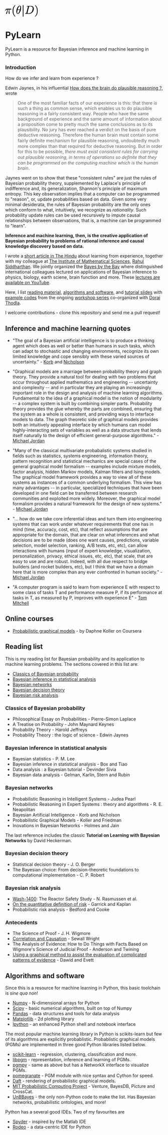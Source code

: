 ![](images/pylearn.png)

PyLearn
=======

PyLearn is a resource for Bayesian inference and machine learning in Python. 


### Introduction

How do we infer and learn from experience ?   

Edwin Jaynes, in his influential [How does the brain do plausible reasoning ?](http://bayes.wustl.edu/etj/articles/brain.pdf), wrote

> One of the most familiar facts of our experience is this: that there *is* such a thing as common sense, which enables us to do plausible reasoning in a fairly consistent
way. People who have the same background of experience and the same amount
of information about a proposition come to pretty much the same conclusions as to
its plausibility. No jury has ever reached a verdict on the basis of pure deductive
reasoning. Therefore the human brain must contain some fairly deﬁnite mechanism
for plausible reasoning, undoubtedly much more complex than that required for
deductive reasoning. But in order for this to be possible, *there must exist consistent
rules for carrying out plausible reasoning, in terms of operations so deﬁnite that
they can be programmed on the computing machine which is the human brain*.

Jaynes went on to show that these "consistent rules" are just the rules of Bayesian probability theory, supplemented by Laplace's principle of indifference and, its generalization, Shannon's principle of maximum entropy. This key observation implies that a computer can be programmed to "reason", or, update probabilities based on data. Given some very minimal desiderata, the rules of Bayesian probability are the only ones which conform to what, intuitively, we recognize as *rationality*. Such probability update rules can be used recursively to impute causal relationships between observations, that is, a machine can be programmed to "learn". 

**Inference and machine learning, then, is the creative application of Bayesian probability to problems of rational inference and causal knowledge discovery based on data.** 

I wrote a [short article in The Hindu](http://www.thehindu.com/sci-tech/science/article2747042.ece) about learning from experience, together with my colleague at [The Institute of Mathematical Sciences](https://www.imsc.res.in),  [Rahul Siddharthan](https://www.imsc.res.in/~rsidd). We jointly organized the [Bayes by the Bay](http://imsc50.imsc.res.in/article/bayes) where distinguished international colleagues lectured on applications of Bayesian inference to physics, biology, earth sciene, brain function and more. These [lectures are available on YouTube](https://www.youtube.com/playlist?list=PLhkiT_RYTEU2dnkJVZ8Tvr9QQx6xVuL30).


Here, I list [reading material](https://github.com/ronojoy/pylearn#reading-list), [algorithms and software](https://github.com/ronojoy/pylearn#algorithms-and-software), and [tutorial slides](https://github.com/ronojoy/pylearn/tree/master/presentations) with [example codes](https://github.com/ronojoy/pylearn/tree/master/scripts) from the ongoing [workshop series](valuefromdata.net/events) co-organized with [Dorai Thodla](https://github.com/dorait). 

I welcome contributions - clone this repository and send me a pull request!


## Inference and machine learning quotes

- "The goal of a Bayesian artificial intelligence is to produce a thinking agent which does as well or better than humans in such tasks, which can adapt to stochastic and changing environments, recognize its own limited knowledge and cope sensibly with these varied sources of uncertainty." - [Korb](http://www.csse.monash.edu.au/~korb/) and [Nicholson](http://www.csse.monash.edu.au/~annn/)


- "Graphical models are a marriage between probability theory and graph theory. They provide a natural tool for dealing with two problems that occur throughout applied mathematics and engineering -- uncertainty and complexity -- and in particular they are playing an increasingly important role in the design and analysis of machine learning algorithms. Fundamental to the idea of a graphical model is the notion of modularity -- a complex system is built by combining simpler parts. Probability theory provides the glue whereby the parts are combined, ensuring that the system as a whole is consistent, and providing ways to interface models to data. The graph theoretic side of graphical models provides both an intuitively appealing interface by which humans can model highly-interacting sets of variables as well as a data structure that lends itself naturally to the design of efficient general-purpose algorithms." - [Michael Jordan](https://www.eecs.berkeley.edu/Faculty/Homepages/jordan.html)

- "Many of the classical multivariate probabalistic systems studied in fields such as statistics, systems engineering, information theory, pattern recognition and statistical mechanics are special cases of the general graphical model formalism -- examples include mixture models, factor analysis, hidden Markov models, Kalman filters and Ising models. The graphical model framework provides a way to view all of these systems as instances of a common underlying formalism. This view has many advantages -- in particular, specialized techniques that have been developed in one field can be transferred between research communities and exploited more widely. Moreover, the graphical model formalism provides a natural framework for the design of new systems." - [Michael Jordan](https://www.eecs.berkeley.edu/Faculty/Homepages/jordan.html)

- "... how do we take core inferential ideas and turn them into engineering systems that can work under whatever requirements that one has in mind (time, accuracy, cost, etc), that reflect assumptions that are appropriate for the domain, that are clear on what inferences and what decisions are to be made (does one want causes, predictions, variable selection, model selection, ranking, A/B tests, etc, etc), can allow interactions with humans (input of expert knowledge, visualization, personalization, privacy, ethical issues, etc, etc), that scale, that are easy to use and are robust. Indeed, with all due respect to bridge builders (and rocket builders, etc), but I think that we have a domain here that is more complex than any ever confronted in human society." - [Michael Jordan](https://www.eecs.berkeley.edu/Faculty/Homepages/jordan.html)

- "A computer program is said to learn from experience E with respect to some class of tasks T and performance measure P, if its performance at tasks in T, as measured by P, improves with experience E" - [Tom Mitchell](https://www.cs.cmu.edu/~tom/)

## Online courses

- [Probabilistic graphical models](https://www.coursera.org/course/pgm) - by Daphne Koller on Coursera


## Reading list

This is my reading list for Bayesian probability and its application to machine learning problems. The sections covered in this list are:

- [Classics of Bayesian probability](https://github.com/ronojoy/pylearn#classics-of-bayesian-probability)
- [Bayesian inference in statistical analysis](https://github.com/ronojoy/pylearn#bayesian-inference-in-statistical-analysis)
- [Bayesian networks](https://github.com/ronojoy/pylearn#bayesian-networks)
- [Bayesian decision theory](https://github.com/ronojoy/pylearn#bayesian-decision-theory)
- [Bayesian risk analysis](https://github.com/ronojoy/pylearn#bayesian-risk-analysis)

### Classics of Bayesian probability
- Philosophical Essay on Probabilities - Pierre-Simon Laplace
- A Treatise on Probability - John Maynard Keynes
- Probability Theory - Harold Jeffreys
- Probability Theory : the logic of science - Edwin Jaynes


### Bayesian inference in statistical analysis
- Bayesian statistics - P. M. Lee
- Bayesian inference in statistical analysis - Box and Tiao
- Data analysis : a Bayesian tutorial - Devinder Sivia
- Bayesian data analysis - Gelman, Karlin, Stern and Rubin  


### Bayesian networks
- Probabilistic Reasoning in Intelligent Systems - Judea Pearl
- Probabilistic Reasoning in Expert Systems : theory and algorithms - R. E. Neapolitan
- Bayesian Artificial Intelligence - Korb and Nicholson
- Probabilistic Graphical Models - Koller and Friedman
- Inovations in Bayesian Networks - Holmes and Jain 

The last reference includes the classic **Tutorial on Learning with Bayesian Networks** by David Heckerman.

### Bayesian decision theory
- Statistical decision theory - J. O. Berger
- The Bayesian choice: From decision-theoretic foundations to computational implementation - C. P. Robert

### Bayesian risk analysis
- [Wash-1400](https://en.wikipedia.org/wiki/WASH-1400): The Reactor Safety Study - N. Rasmussen et al.
- [On the quantitative definition of risk](http://onlinelibrary.wiley.com/doi/10.1111/j.1539-6924.1981.tb01350.x/abstract;jsessionid=825CCFCF2B25EA36D722BB7B6E8EF3CB.f01t02) -  Garrick and Kaplan
- Probabilistic risk analysis - Bedford and Cooke

### Antecedents
- The Science of Proof - J. H. Wigmore
- [Correlation and Causation](http://www.ssc.wisc.edu/soc/class/soc952/Wright/Wright_Correlation%20and%20Causation.pdf) - Sewall Wright
- The Analysis of Evidence: How to Do Things with Facts Based on Wigmore's Science of Judicial Proof - Anderson and Twining
- [Using a graphical method to assist the evaluation of complicated patterns of evidence](http://www.ncjrs.gov/App/abstractdb/AbstractDBDetails.aspx?id=168682) - Dawid and Evett




## Algorithms and software

Since this is a resource for machine learning in Python, this basic toolchain is *sine qua non*!
- [Numpy](www.numpy.scipy.org) - N-dimensional arrays for Python
- [Scipy](www.scipy.org) - basic numerical algorithms, built on top of Numpy
- [Pandas](www.pandas.pydata.org) - data structures and tools for data analysis
- [Matplotlib](matplotlib.org) - 2d plotting library
- [Ipython](ipython.org) - an enhanced Python shell and notebook interface


The most popular machine learning library in Python is scikits-learn but few of its algorithms are explicitly probablistic. Probablistic graphical models (PGMs) are implemented in three good Python libraries listed below. 

- [scikit-learn](http://scikit-learn.sourceforge.net/) - regression, clustering, classification and more.
- [libpgm](http://pythonhosted.org/libpgm/) - representation, inference and learning of PGMs.
- [pgmpy](https://github.com/pgmpy) - same as above but has a NetworkX interface to visualize PGMs.
- [pomegranate](https://github.com/jmschrei/pomegranate) - PGM module with nice syntax and Cython for speed.
- [Daft](https://github.com/dfm/daft) - rendering of probabilistic graphical models.
- [MIT Probabilistic Computing Project](http://probcomp.csail.mit.edu/) - Venture, BayesDB, Picture and CrossCat. 
- [UnBBayes](http://sourceforge.net/projects/unbbayes/) - the only non-Python code to make the list. Has Bayesian networks, probabilistic ontologies, and more!

Python has a several good IDEs. Two of my favourites are
- [Spyder](spyderlib.org) - inspired by the Matlab IDE
- [Rodeo](https://github.com/yhat/rodeo) - a data-centric IDE for Python



